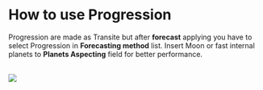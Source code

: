 # How to use Progression #

Progression are made as Transite but after **forecast** applying you have to select Progression in **Forecasting method** list. Insert Moon or fast internal planets to **Planets Aspecting** field for better performance.

<br>
<img src='https://lh3.googleusercontent.com/--ndPSU9ZgMA/T2oj6pyQ6wI/AAAAAAAAAEM/H9E8remAw7M/s1225/progress.png' />